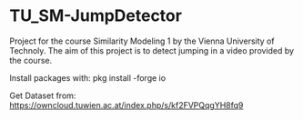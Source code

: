 # TU_SM-JumpDetector
Project for the course Similarity Modeling 1 by the Vienna University of Technoly. The aim of this project is to detect jumping in a video provided by the course.


Install packages with:
	pkg install -forge io

Get Dataset from:
	https://owncloud.tuwien.ac.at/index.php/s/kf2FVPQqgYH8fq9
